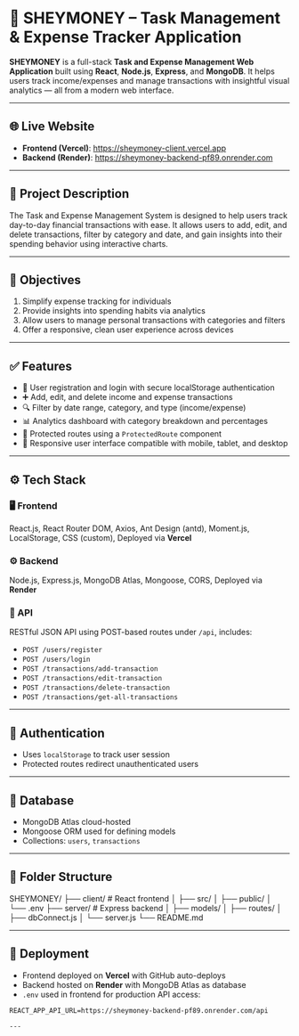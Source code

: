 # 🧾 SHEYMONEY – Task Management & Expense Tracker Application

**SHEYMONEY** is a full-stack **Task and Expense Management Web Application** built using **React**, **Node.js**, **Express**, and **MongoDB**. It helps users track income/expenses and manage transactions with insightful visual analytics — all from a modern web interface.

---

## 🌐 Live Website

- **Frontend (Vercel)**: https://sheymoney-client.vercel.app  
- **Backend (Render)**: https://sheymoney-backend-pf89.onrender.com

---

## 📌 Project Description

The Task and Expense Management System is designed to help users track day-to-day financial transactions with ease. It allows users to add, edit, and delete transactions, filter by category and date, and gain insights into their spending behavior using interactive charts.

---

## 🎯 Objectives

1. Simplify expense tracking for individuals  
2. Provide insights into spending habits via analytics  
3. Allow users to manage personal transactions with categories and filters  
4. Offer a responsive, clean user experience across devices

---

## ✅ Features

- 🔐 User registration and login with secure localStorage authentication
- ➕ Add, edit, and delete income and expense transactions
- 🔍 Filter by date range, category, and type (income/expense)
- 📊 Analytics dashboard with category breakdown and percentages
- 🧭 Protected routes using a `ProtectedRoute` component
- 📱 Responsive user interface compatible with mobile, tablet, and desktop

---

## ⚙️ Tech Stack

### 🖥 Frontend

React.js, React Router DOM, Axios, Ant Design (antd), Moment.js, LocalStorage, CSS (custom), Deployed via **Vercel**

### ⚙️ Backend

Node.js, Express.js, MongoDB Atlas, Mongoose, CORS, Deployed via **Render**

### 🔌 API

RESTful JSON API using POST-based routes under `/api`, includes:

- `POST /users/register`
- `POST /users/login`
- `POST /transactions/add-transaction`
- `POST /transactions/edit-transaction`
- `POST /transactions/delete-transaction`
- `POST /transactions/get-all-transactions`

---

## 🔐 Authentication

- Uses `localStorage` to track user session
- Protected routes redirect unauthenticated users

---

## 🧾 Database

- MongoDB Atlas cloud-hosted
- Mongoose ORM used for defining models
- Collections: `users`, `transactions`

---

## 📁 Folder Structure

SHEYMONEY/
├── client/ # React frontend
│ ├── src/
│ ├── public/
│ └── .env
├── server/ # Express backend
│ ├── models/
│ ├── routes/
│ ├── dbConnect.js
│ └── server.js
└── README.md

---

## 🚀 Deployment

- Frontend deployed on **Vercel** with GitHub auto-deploys  
- Backend hosted on **Render** with MongoDB Atlas as database  
- `.env` used in frontend for production API access:

```env
REACT_APP_API_URL=https://sheymoney-backend-pf89.onrender.com/api

---